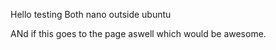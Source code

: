 Hello testing
Both nano outside ubuntu

ANd if this goes to the page aswell which would be awesome.
